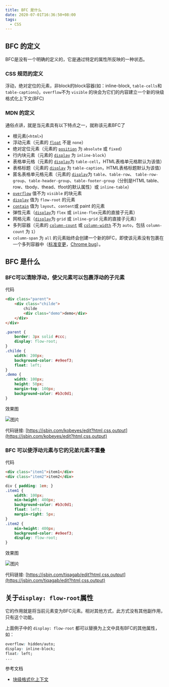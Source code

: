 ```yaml
---
title: BFC 是什么
date: 2020-07-01T16:36:50+08:00
tags:
  - CSS
---
```


## BFC 的定义

BFC是没有一个明确的定义的，它是通过特定的属性所反映的一种状态。

### CSS 规范的定义

浮动，绝对定位的元素，非block的block容器(如：inline-block, `table-cells`和`table-captions`)，`overflow`不为 `visible` 的块会为它们的内容建立一个新的块级格式化上下文(BFC)

### MDN 的定义

通俗点讲，就是当元素具有以下特点之一，就称该元素BFC了

- 根元素(`<html>`)
- 浮动元素（元素的 [`float`](https://developer.mozilla.org/zh-CN/docs/Web/CSS/float) 不是 `none`）
- 绝对定位元素（元素的 [`position`](https://developer.mozilla.org/zh-CN/docs/Web/CSS/position) 为 `absolute` 或 `fixed`）
- 行内块元素（元素的 [`display`](https://developer.mozilla.org/zh-CN/docs/Web/CSS/display) 为 `inline-block`）
- 表格单元格（元素的 [`display`](https://developer.mozilla.org/zh-CN/docs/Web/CSS/display)为 `table-cell`，HTML表格单元格默认为该值）
- 表格标题（元素的 [`display`](https://developer.mozilla.org/zh-CN/docs/Web/CSS/display) 为 `table-caption`，HTML表格标题默认为该值）
- 匿名表格单元格元素（元素的 [`display`](https://developer.mozilla.org/zh-CN/docs/Web/CSS/display)为 `table`、`table-row`、 `table-row-group`、`table-header-group`、`table-footer-group`（分别是HTML table、row、tbody、thead、tfoot的默认属性）或 `inline-table`）
- [`overflow`](https://developer.mozilla.org/zh-CN/docs/Web/CSS/overflow) 值不为 `visible` 的块元素
- [`display`](https://developer.mozilla.org/zh-CN/docs/Web/CSS/display) 值为 `flow-root` 的元素
- [`contain`](https://developer.mozilla.org/zh-CN/docs/Web/CSS/contain) 值为 `layout`、`content`或 paint 的元素
- 弹性元素（[`display`](https://developer.mozilla.org/zh-CN/docs/Web/CSS/display)为 `flex` 或 `inline-flex`元素的直接子元素）
- 网格元素（[`display`](https://developer.mozilla.org/zh-CN/docs/Web/CSS/display)为 `grid` 或 `inline-grid` 元素的直接子元素）
- 多列容器（元素的 [`column-count`](https://developer.mozilla.org/zh-CN/docs/Web/CSS/column-count) 或 [`column-width`](https://developer.mozilla.org/zh-CN/docs/Web/CSS/column-width) 不为 `auto`，包括 `column-count` 为 `1`）
- `column-span` 为 `all` 的元素始终会创建一个新的BFC，即使该元素没有包裹在一个多列容器中（[标准变更](https://github.com/w3c/csswg-drafts/commit/a8634b96900279916bd6c505fda88dda71d8ec51)，[Chrome bug](https://bugs.chromium.org/p/chromium/issues/detail?id=709362)）。

## BFC 是什么

### BFC可以清除浮动，使父元素可以包裹浮动的子元素

代码

```html
<div class="parent">
    <div class="childe">
        childe
        <div class="demo">demo</div>
    </div>
</div>
```

```css
.parent {
    border: 3px solid #ccc;
    display: flow-root;
}
.childe {
    width: 200px;
    background-color: #e9eef3;
    float: left;
}
.demo {
    width: 100px;
    height: 50px;
    margin-top: 100px;
    background-color: #b3c0d1;
}
```

效果图

![图片](../images/bfc-demo1.jpg)

代码链接: [https://jsbin.com/kobeyes/edit?html,css,output](https://jsbin.com/kobeyes/edit?html,css,output)

### BFC 可以使浮动元素与它的兄弟元素不重叠

代码

```html
<div class="item1">item1</div>
<div class="item2">item2</div>
```

```css
div { padding: 1em; }
.item1 {
    width: 100px;
    min-height: 400px;
    background-color: #b3c0d1;
    float: left;
    margin-right: 5px;
}
.item2 {
    min-height: 400px;
    background-color: #e9eef3;
    display: flow-root;
}
```

效果图

![图片](../images/bfc-demo2.jpg)

代码链接: [https://jsbin.com/tiqagab/edit?html,css,output](https://jsbin.com/tiqagab/edit?html,css,output)

## 关于`display: flow-root`属性

它的作用就是将当前元素变为BFC元素。相对其他方式，此方式没有其他副作用，只有这个功能。

上面例子中的 `display: flow-root` 都可以替换为上文中具有BFC的其他属性，如：

```css
overflow: hidden/auto; 
display: inline-block; 
float: left;
...
```

参考文档

- [块级格式化上下文](https://developer.mozilla.org/zh-CN/docs/Web/Guide/CSS/Block_formatting_context)